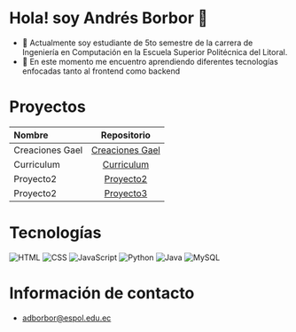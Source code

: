 # Hola! soy Andrés Borbor 👋

- 🔭 Actualmente soy estudiante de 5to semestre de la carrera de Ingeniería en Computación en la Escuela Superior Politécnica del Litoral.
- 🌱 En este momento me encuentro aprendiendo diferentes tecnologías enfocadas tanto al frontend como backend

# Proyectos

| Nombre      | Repositorio |
| :---        | :----: |
| Creaciones Gael       | [Creaciones Gael](https://github.com/AndresBorbor/AndresBorbor/webpagecreacionesgael) |
| Curriculum       | [Curriculum](https://github.com/AndresBorbor/curriculum) |
| Proyecto2      | [Proyecto2](https://github.com/AndresBorbor/AndresBorbor/tree/main/proyecto2) |
| Proyecto2     | [Proyecto3](https://github.com/AndresBorbor/AndresBorbor/tree/main/proyecto3) |
# Tecnologías

  ![HTML](https://img.shields.io/badge/-HTML5-333333?style=flat&logo=HTML5)
  ![CSS](https://img.shields.io/badge/-CSS-333333?style=flat&logo=CSS3&logoColor=1573b6)
  ![JavaScript](https://img.shields.io/badge/-JavaScript-333333?style=flat&logo=javascript)
  ![Python](https://img.shields.io/badge/-Python-333333?style=flat&logo=python)
  ![Java](https://img.shields.io/badge/-Java-333333?style=flat&logo=java)
  ![MySQL](https://img.shields.io/badge/-MySQL-333333?style=flat&logo=mysql)
  

# Información de contacto
  * adborbor@espol.edu.ec
